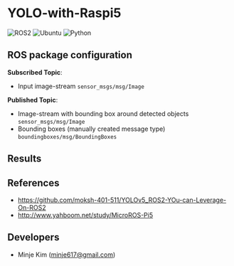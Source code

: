 # YOLO-with-Raspi5
![ROS2](https://img.shields.io/badge/ros2-humble-blue?logo=ros&logoColor=white)
![Ubuntu](https://img.shields.io/badge/ubuntu-22.04-blue)
![Python](https://img.shields.io/badge/python-3.8-blue)




## ROS package configuration
**Subscribed Topic**: 
  - Input image-stream ```sensor_msgs/msg/Image```<br>

**Published Topic**: 
  - Image-stream with bounding box around detected objects ```sensor_msgs/msg/Image```<br>
  - Bounding boxes (manually created message type) ```boundingboxes/msg/BoundingBoxes```



## Results



## References
* https://github.com/moksh-401-511/YOLOv5_ROS2-YOu-can-Leverage-On-ROS2
* http://www.yahboom.net/study/MicroROS-Pi5

## Developers
* Minje Kim (minje617@gmail.com)
